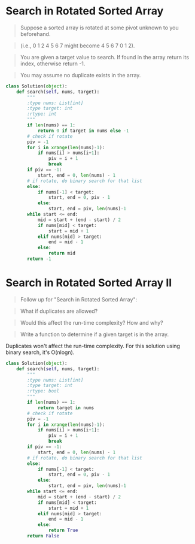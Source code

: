 # Search in Rotated Sorted Array

> Suppose a sorted array is rotated at some pivot unknown to you beforehand.

> (i.e., 0 1 2 4 5 6 7 might become 4 5 6 7 0 1 2).

> You are given a target value to search. If found in the array return its index, otherwise return -1.

> You may assume no duplicate exists in the array.

```Python
class Solution(object):
    def search(self, nums, target):
        """
        :type nums: List[int]
        :type target: int
        :rtype: int
        """
        if len(nums) == 1:
            return 0 if target in nums else -1
        # check if rotate
        piv = -1
        for i in xrange(len(nums)-1):
            if nums[i] > nums[i+1]:
                piv = i + 1
                break
        if piv == -1:
            start, end = 0, len(nums) - 1
        # if rotate, do binary search for that list
        else:
            if nums[-1] < target:
                start, end = 0, piv - 1
            else:
                start, end = piv, len(nums)-1
        while start <= end:
            mid = start + (end - start) / 2
            if nums[mid] < target:
                start = mid + 1
            elif nums[mid] > target:
                end = mid - 1
            else:
                return mid
        return -1
```

# Search in Rotated Sorted Array II

> Follow up for "Search in Rotated Sorted Array":

> What if duplicates are allowed?

> Would this affect the run-time complexity? How and why?

> Write a function to determine if a given target is in the array.

Duplicates won't affect the run-time complexity. For this solution using binary search, it's O(nlogn).

```Python
class Solution(object):
    def search(self, nums, target):
        """
        :type nums: List[int]
        :type target: int
        :rtype: bool
        """
        if len(nums) == 1:
            return target in nums
        # check if rotate
        piv = -1
        for i in xrange(len(nums)-1):
            if nums[i] > nums[i+1]:
                piv = i + 1
                break
        if piv == -1:
            start, end = 0, len(nums) - 1
        # if rotate, do binary search for that list
        else:
            if nums[-1] < target:
                start, end = 0, piv - 1
            else:
                start, end = piv, len(nums)-1
        while start <= end:
            mid = start + (end - start) / 2
            if nums[mid] < target:
                start = mid + 1
            elif nums[mid] > target:
                end = mid - 1
            else:
                return True
        return False
```
